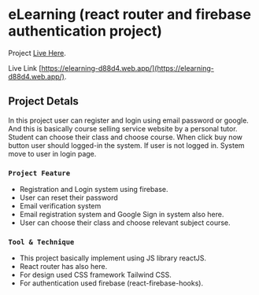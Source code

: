 # eLearning (react router and firebase authentication project)

Project [Live Here](https://elearning-d88d4.web.app/).

Live Link [https://elearning-d88d4.web.app/](https://elearning-d88d4.web.app/).

## Project Detals

In this project user can register and login using email password or google. And this is basically course selling service website by a personal tutor. Student can choose their class and choose course. When click buy now button user should logged-in the system. If user is not logged in. System move to user in login page. 

### `Project Feature`

- Registration and Login system using firebase.
- User can reset their password
- Email verification system
- Email registration system and Google Sign in system also here. 
- User can choose their class and choose relevant subject course. 

### `Tool & Technique`

- This project basically implement using JS library reactJS.
- React router has also here.
- For design used CSS framework Tailwind CSS.
- For authentication used firebase (react-firebase-hooks).
